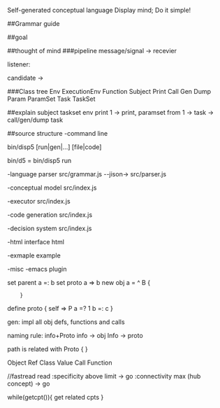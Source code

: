 Self-generated conceptual language
Display mind;
Do it simple!

##Grammar guide


##goal

##thought of mind
###pipeline
message/signal -> recevier

listener: 



candidate -> 


###Class tree
Env
ExecutionEnv
Function
  Subject
  Print
  Call
  Gen
	Dump
Param
ParamSet
Task
TaskSet

##explain
subject taskset env
print 1 -> print, paramset from 1 -> task -> call/gen/dump task


##source structure
-command line

bin/disp5 [run|gen|...] [file|code]

bin/d5 = bin/disp5 run

-language parser
src/grammar.js --jison-> src/parser.js

-conceptual model
src/index.js 

-executor
src/index.js 

-code generation
src/index.js 

-decision system
src/index.js

-html interface
html

-exmaple
example

-misc
    -emacs plugin


set parent 
		a =: b
set proto 
		a => b
new obj 
		a = ^ B {
			
		}
define proto 
{
 self => P
 a =? 1
 b =: c
}


gen:
impl all obj defs, functions and calls


naming rule:
info+Proto
info -> obj
Info -> proto

path is related with Proto
{
}

Object
 Ref
 Class
 Value
  Call
 Function


//fastread
read
:specificity 	above limit -> go
:connectivity max (hub concept) -> go


while(getcpt()){
 get related cpts
}

